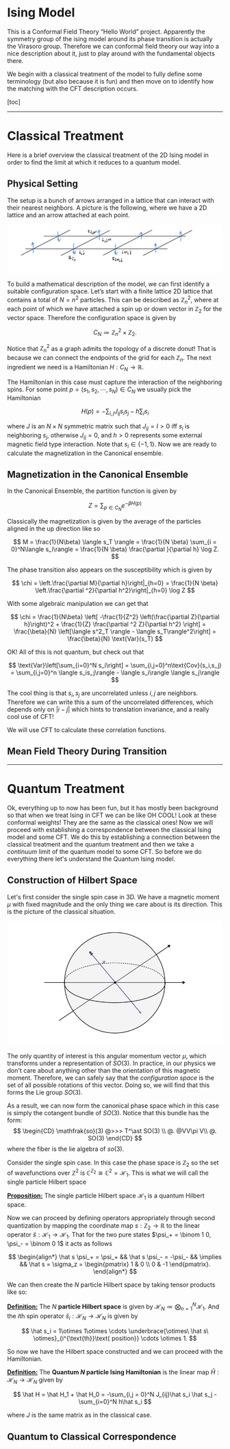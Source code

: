 # Ising Model

This is a Conformal Field Theory “Hello World” project. Apparently the symmetry group of the ising model around its phase transition is actually the Virasoro group. Therefore we can conformal field theory our way into a nice description about it, just to play around with the fundamental objects there. 

We begin with a classical treatment of the model to fully define some terminology (but also because it is fun) and then move on to identify how the matching with the CFT description occurs.

[toc]

----



# Classical Treatment

Here is a brief overview the classical treatment of the 2D Ising model in order to find the limit at which it reduces to a quantum model. 



## Physical Setting

The setup is a bunch of arrows arranged in a lattice that can interact with their nearest neighbors. A picture is the following, where we have a 2D lattice and an arrow attached at each point.

 ![image-20240420013237038](_Ising_Model.assets/image-20240420013237038.png)

To build a mathematical description of the model, we can first identify a suitable configuration space. Let’s start with a finite lattice 2D lattice that contains a total of $N = n^2$ particles. This can be described as $\mathbb{Z}_n^2$, where at each point of which we have attached a spin up or down vector in $\mathbb{Z}_2$ for the vector space. Therefore the configuration space is given by

$$
C_N \coloneqq \mathbb Z_n^2 \times \mathbb Z_2.
$$

Notice that $\mathbb{Z}_n^2$ as a graph admits the topology of a discrete donut! That is because we can connect the endpoints of the grid for each $\mathbb Z_n$. The next ingredient we need is a Hamiltonian $H:C_N\to \mathbb{R}$.

The Hamiltonian in this case must capture the interaction of the neighboring spins. For some point $p = (s_1,s_2,\cdots, s_N) \in C_N$ we usually pick the Hamiltonian 

$$
H(p) = -\sum_{i,j} J_{ij} s_i s_j -  h \sum_{i} s_i
$$

where $J$ is an $N\times N$ symmetric matrix such that $J_{ij} = I >0$ iff $s_i$ is neighboring $s_j$, otherwise $J_{ij} = 0$, and $h > 0$ represents some external magnetic field type interaction. Note that $s_i \in \{-1,1\}$. Now we are ready to calculate the magnetization in the Canonical ensemble.



## Magnetization in the Canonical Ensemble

In the Canonical Ensemble, the partition function is given by 

$$
Z = \sum_{p\in C_N} e^{-\beta H(p)}
$$

Classically the magnetization is given by the average of the particles aligned in the up direction like so 

$$
M = \frac{1}{N\beta} \langle s_T \rangle = \frac{1}{N \beta} \sum_{i = 0}^N\langle s_i\rangle = \frac{1}{N \beta} \frac{\partial }{\partial h} \log Z.
$$

The phase transition also appears on the susceptibility which is given by

$$
\chi = \left.\frac{\partial M}{\partial h}\right|_{h=0} = \frac{1}{N \beta} \left.\frac{\partial ^2}{\partial h^2}\right|_{h=0} \log Z
$$

With some algebraic manipulation we can get that

$$
\chi = \frac{1}{N\beta} \left[ -\frac{1}{Z^2} \left(\frac{\partial Z}{\partial h}\right)^2 + \frac{1}{Z} \frac{\partial ^2 Z}{\partial h^2} \right] = \frac{\beta}{N} \left[\langle s^2_Τ \rangle - \langle s_Τ\rangle^2\right] = \frac{\beta}{N} \text{Var}(s_Τ)
$$

OK! All of this is not quantum, but check out that 

$$
\text{Var}\left[\sum_{i=0}^N s_i\right] = \sum_{i,j=0}^n\text{Cov}(s_i,s_j) = \sum_{i,j=0}^n \langle s_is_j\rangle - \langle s_i\rangle \langle s_j\rangle
$$

The cool thing is that $s_i,s_j$ are uncorrelated unless $i,j$ are neighbors. Therefore we can write this a sum of the uncorrelated differences, which depends only on $|i-j|$ which hints to translation invariance, and a really cool use of CFT!

We will use CFT to calculate these correlation functions.



## Mean Field Theory During Transition



----



# Quantum Treatment

Ok, everything up to now has been fun, but it has mostly been background so that when we treat Ising in CFT we can be like OH COOL! Look at these conformal weights! They are the same as the classical ones! Now we will proceed with establishing a correspondence between the classical Ising model and some CFT. We do this by establishing a connection between the classical treatment and the quantum treatment and then we take a *continuum* limit of the quantum model to some CFT. So before we do everything there let's understand the Quantum Ising model.

## Construction of Hilbert Space

Let's first consider the single spin case in 3D. We have a magnetic moment $\mu$ with fixed magnitude and the only thing we care about is its direction.  This is the picture of the classical situation. 

![Spin Sphere](_Ising_Model.assets/spin-sphere.svg)

The only quantity of interest is this angular momentum vector $\mu$, which transforms under a representation of $SO(3)$. In practice, in our physics we don't care about anything other than the orientation of this magnetic moment. Therefore, we can safely say that the *configuration space* is the set of all possible rotations of this vector. Doing so, we will find that this forms the Lie group $SO(3)$.

As a result, we can now form the canonical phase space which in this case is simply the cotangent bundle of $SO(3)$. Notice that this bundle has the form:
$$
\begin{CD}
\mathfrak{so}(3) @>>> T^\ast SO(3) \\ 
@. @VV\pi V\\ 
@. SO(3)
\end{CD}
$$
 where the fiber is the lie algebra of $so(3)$. 

Consider the single spin case. In this case the phase space is $\mathbb Z_2$ so the set of wavefunctions over $\mathbb Z^2$ is $\mathbb C^{\mathbb Z_2} \cong \mathbb C^2 = \mathcal H_1$. This is what we will call the single particle Hilbert space

**<u>Proposition:</u>** The single particle Hilbert space $\mathcal H_1$ is a quantum Hilbert space.

Now we can proceed by defining operators appropriately through second quantization by mapping the coordinate map $s: \mathbb Z_2 \to \mathbb R$ to the linear operator $\hat s : \mathcal H_1 \to \mathcal H_1$. That for the two pure states $\psi_+ = \binom 1 0, \psi_- = \binom 0 1$  it acts as follows

$$
\begin{align*}
\hat s \psi_+ = \psi_+ && \hat s \psi_- = -\psi_- && \implies && \hat s = \sigma_z = \begin{pmatrix} 1 & 0 \\ 0 & -1 \end{pmatrix}.
\end{align*}
$$

 We can then create the $N$ particle Hilbert space by taking tensor products like so:

**<u>Definition:</u>** The $N$ **particle Hilbert space** is given by $\mathcal H_N \coloneqq \bigotimes_{n=1}^N \mathcal H_1$. And the $i$th spin operator $\hat s_i : \mathcal H_N \to \mathcal H_N$ is given by

$$
\hat s_i = 1\otimes 1\otimes \cdots \underbrace{\otimes\ \hat s\  \otimes}_{i^{\text{th}}\text{ position}} \cdots \otimes 1.
$$

 So now we have the Hilbert space constructed and we can proceed with the Hamiltonian.

**<u>Definition:</u>** The **Quantum $N$ particle Ising Hamiltonian** is the linear map $\hat H : \mathcal H_N \to \mathcal H_N$ given by

$$
\hat H = \hat H_1 + \hat H_0 = -\sum_{i,j = 0}^N J_{ij}\hat s_i \hat s_j - \sum_{i=0}^N h\hat s_i
$$

where $J$ is the same matrix as in the classical case. 



## Quantum to Classical Correspondence



















